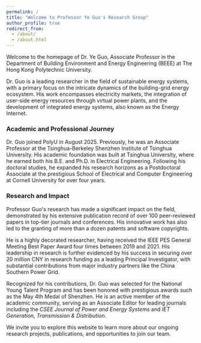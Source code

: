 ```yaml
---
permalink: /
title: "Welcome to Professor Ye Guo's Research Group"
author_profile: true
redirect_from: 
  - /about/
  - /about.html
---
```

Welcome to the homepage of Dr. Ye Guo, Associate Professor in the Department of Building Environment and Energy Engineering (BEEE) at The Hong Kong Polytechnic University.

Dr. Guo is a leading researcher in the field of sustainable energy systems, with a primary focus on the intricate dynamics of the building-grid energy ecosystem. His work encompasses electricity markets, the integration of user-side energy resources through virtual power plants, and the development of integrated energy systems, also known as the Energy Internet.

### Academic and Professional Journey

Dr. Guo joined PolyU in August 2025. Previously, he was an Associate Professor at the Tsinghua-Berkeley Shenzhen Institute of Tsinghua University. His academic foundation was built at Tsinghua University, where he earned both his B.E. and Ph.D. in Electrical Engineering. Following his doctoral studies, he expanded his research horizons as a Postdoctoral Associate at the prestigious School of Electrical and Computer Engineering at Cornell University for over four years.

### Research and Impact

Professor Guo's research has made a significant impact on the field, demonstrated by his extensive publication record of over 100 peer-reviewed papers in top-tier journals and conferences. His innovative work has also led to the granting of more than a dozen patents and software copyrights.

He is a highly decorated researcher, having received the IEEE PES General Meeting Best Paper Award four times between 2019 and 2021. His leadership in research is further evidenced by his success in securing over 20 million CNY in research funding as a leading Principal Investigator, with substantial contributions from major industry partners like the China Southern Power Grid.

Recognized for his contributions, Dr. Guo was selected for the National Young Talent Program and has been honored with prestigious awards such as the May 4th Medal of Shenzhen. He is an active member of the academic community, serving as an Associate Editor for leading journals including the *CSEE Journal of Power and Energy Systems* and *IET Generation, Transmission & Distribution*.

We invite you to explore this website to learn more about our ongoing research projects, publications, and opportunities to join our team.
